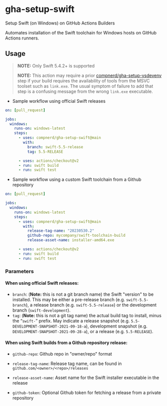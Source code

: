 # gha-setup-swift
Setup Swift (on Windows) on GitHub Actions Builders

Automates installation of the Swift toolchain for Windows hosts on GitHub Actions runners.

## Usage

> **NOTE:** Only Swift 5.4.2+ is supported
> 
> **NOTE:** This action may require a prior
> [compnerd/gha-setup-vsdevenv](https://github.com/compnerd/gha-setup-vsdevenv) step if
> your build requires the availability of tools from the MSVC toolset such as `link.exe`.
> The usual symptom of failure to add that step is a confusing message from the wrong
> `link.exe` executable.

* Sample workflow using official Swift releases

```yaml
on: [pull_request]

jobs:
  windows:
    runs-on: windows-latest
    steps:
      - uses: compnerd/gha-setup-swift@main
        with:
          branch: swift-5.5-release
          tag: 5.5-RELEASE

      - uses: actions/checkout@v2
      - run: swift build
      - run: swift test
```

* Sample workflow using a custom Swift toolchain from a Github repository

```yaml
on: [pull_request]

jobs:
  windows:
    runs-on: windows-latest
    steps:
      - uses: compnerd/gha-setup-swift@main
        with:
          release-tag-name: "20230530.2"
          github-repo: mycompany/swift-toolchain-build
          release-asset-name: installer-amd64.exe

      - uses: actions/checkout@v2
      - run: swift build
      - run: swift test
```

### Parameters

#### When using official Swift releases:
  - `branch`: (**Note:** this is not a git branch name) the Swift "version" to be installed. This may be either a pre-release branch (e.g. `swift-5.5-branch`), a release branch (e.g. `swift-5.5-release`) or the development branch (`swift-development`).
  - `tag`: (**Note:** this is not a git tag name) the actual build tag to install, minus the “`swift-`” prefix. May indicate a release snapshot (e.g. `5.5-DEVELOPMENT-SNAPSHOT-2021-09-18-a`), development snapshot  (e.g. `DEVELOPMENT-SNAPSHOT-2021-09-28-a`), or a release (e.g. `5.5-RELEASE`).

#### When using Swift builds from a Github repository release:
- `github-repo`: Github repo in "owner/repo" format

- `release-tag-name`: Release tag name, can be found in `github.com/<owner>/<repo>/releases`

- `release-asset-name`: Asset name for the Swift installer executable in the release

- `github-token`: Optional Github token for fetching a release from a private repository
